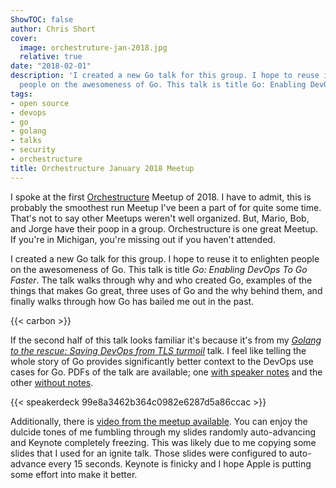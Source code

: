 ```yaml
---
ShowTOC: false
author: Chris Short
cover:
  image: orchestruture-jan-2018.jpg
  relative: true
date: "2018-02-01"
description: 'I created a new Go talk for this group. I hope to reuse it to enlighten
  people on the awesomeness of Go. This talk is title Go: Enabling DevOps To Go Faster.'
tags:
- open source
- devops
- go
- golang
- talks
- security
- orchestructure
title: Orchestructure January 2018 Meetup
---
```


I spoke at the first [Orchestructure](https://www.meetup.com/orchestructure/events/246812066/) Meetup of 2018. I have to admit, this is probably the smoothest run Meetup I've been a part of for quite some time. That's not to say other Meetups weren't well organized. But, Mario, Bob, and Jorge have their poop in a group. Orchestructure is one great Meetup. If you're in Michigan, you're missing out if you haven't attended.


I created a new Go talk for this group. I hope to reuse it to enlighten people on the awesomeness of Go. This talk is title *Go: Enabling DevOps To Go Faster*. The talk walks through why and who created Go, examples of the things that makes Go great, three uses of Go and the why behind them, and finally walks through how Go has bailed me out in the past.

{{< carbon >}}

If the second half of this talk looks familiar it's because it's from my [*Golang to the rescue: Saving DevOps from TLS turmoil*](/video/gophercon-2017-lightning-talk/) talk. I feel like telling the whole story of Go provides significantly better context to the DevOps use cases for Go. PDFs of the talk are available; one [with speaker notes](https://shortcdn.com/chrisshort/Go-Enabling-DevOps-to-Go-Faster-Notes.pdf) and the other [without notes](https://shortcdn.com/chrisshort/pdf/Go-Enabling-DevOps-to-Go-Faster.pdf).

{{< speakerdeck 99e8a3462b364c0982e6287d5a86ccac >}}

Additionally, there is [video from the meetup available](https://youtu.be/fC_fmN5tXkQ). You can enjoy the dulcide tones of me fumbling through my slides randomly auto-advancing and Keynote completely freezing. This was likely due to me copying some slides that I used for an ignite talk. Those slides were configured to auto-advance every 15 seconds. Keynote is finicky and I hope Apple is putting some effort into make it better.
